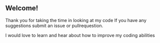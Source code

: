 ## Welcome! 

Thank you for taking the time in looking at my code If you have any suggestions submit 
an issue or pullrequestion.

I would love to learn and hear about how to improve my coding abilities
